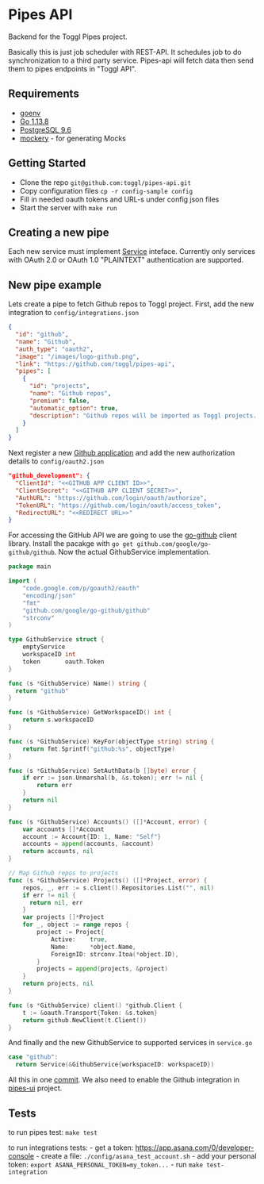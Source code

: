 # Pipes API

Backend for the Toggl Pipes project.

Basically this is just job scheduler with REST-API. 
It schedules job to do synchronization to a third party service.
Pipes-api will fetch data then send them to pipes endpoints in "Toggl API".

## Requirements

* [goenv](https://github.com/syndbg/goenv)
* [Go 1.13.8](http://golang.org/)
* [PostgreSQL 9.6](http://www.postgresql.org/)
* [mockery](https://github.com/syndbg/goenv) - for generating Mocks

## Getting Started

* Clone the repo `git@github.com:toggl/pipes-api.git`
* Copy configuration files `cp -r config-sample config`
* Fill in needed oauth tokens and URL-s under config json files
* Start the server with `make run`

## Creating a new pipe
Each new service must implement [Service][2] inteface. Currently only services with OAuth 2.0 or OAuth 1.0 "PLAINTEXT" authentication are supported.

## New pipe example
Lets create a pipe to fetch Github repos to Toggl project. First, add the new integration to `config/integrations.json`
```json
{
  "id": "github",
  "name": "Github",
  "auth_type": "oauth2",
  "image": "/images/logo-github.png",
  "link": "https://github.com/toggl/pipes-api",
  "pipes": [
    {
      "id": "projects",
      "name": "Github repos",
      "premium": false,
      "automatic_option": true,
      "description": "Github repos will be imported as Toggl projects. Existing projects are matched by name."
    }
  ]
}
```

Next register a new [Github application](https://github.com/settings/applications) and add the new authorization details to `config/oauth2.json`

```json
"github_development": {
  "ClientId": "<<GITHUB APP CLIENT ID>>",
  "ClientSecret": "<<GITHUB APP CLIENT SECRET>>",
  "AuthURL": "https://github.com/login/oauth/authorize",
  "TokenURL": "https://github.com/login/oauth/access_token",
  "RedirectURL": "<<REDIRECT URL>>"
}
```

For accessing the GitHub API we are going to use the [go-github](https://github.com/google/go-github/) client library.
Install the pacakge with `go get github.com/google/go-github/github`. Now the actual GithubService implementation.

```go
package main

import (
	"code.google.com/p/goauth2/oauth"
	"encoding/json"
	"fmt"
	"github.com/google/go-github/github"
	"strconv"
)

type GithubService struct {
	emptyService
	workspaceID int
	token       oauth.Token
}

func (s *GithubService) Name() string {
  return "github"
}

func (s *GithubService) GetWorkspaceID() int {
	return s.workspaceID
}

func (s *GithubService) KeyFor(objectType string) string {
	return fmt.Sprintf("github:%s", objectType)
}

func (s *GithubService) SetAuthData(b []byte) error {
	if err := json.Unmarshal(b, &s.token); err != nil {
		return err
	}
	return nil
}

func (s *GithubService) Accounts() ([]*Account, error) {
	var accounts []*Account
	account := Account{ID: 1, Name: "Self"}
	accounts = append(accounts, &account)
	return accounts, nil
}

// Map Github repos to projects
func (s *GithubService) Projects() ([]*Project, error) {
	repos, _, err := s.client().Repositories.List("", nil)
	if err != nil {
	  return nil, err
	}
	var projects []*Project
	for _, object := range repos {
		project := Project{
			Active:    true,
			Name:      *object.Name,
			ForeignID: strconv.Itoa(*object.ID),
		}
		projects = append(projects, &project)
	}
	return projects, nil
}

func (s *GithubService) client() *github.Client {
	t := &oauth.Transport{Token: &s.token}
	return github.NewClient(t.Client())
}
```

And finally and the new GithubService to supported services in `service.go`

```go
case "github":
  return Service(&GithubService{workspaceID: workspaceID})
```

All this in one [commit](https://github.com/toggl/pipes-api/commit/9307171c4dcad429cfaa3c406adde7b5ff765340).
We also need to enable the Github integration in [pipes-ui](https://github.com/toggl/pipes-ui/commit/4039a2bc50294d4054d21918f0af627196ff1999) project.

[1]: https://github.com/toggl/pipes-ui
[2]: https://github.com/toggl/pipes-api/blob/master/service.go

## Tests
to run pipes test: `make test`

to run integrations tests:
	- get a token: https://app.asana.com/0/developer-console
	- create a file: `./config/asana_test_account.sh`
	- add your personal token: `export ASANA_PERSONAL_TOKEN=my_token...`
	- run `make test-integration`
